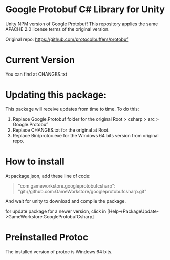 # Google Protobuf C# Library for Unity

Unity NPM version of Google Protobuf! This repository applies the same APACHE 2.0 license terms of the original version.

Original repo: https://github.com/protocolbuffers/protobuf

# Current Version

You can find at CHANGES.txt

# Updating this package:

This package will receive updates from time to time.
To do this:

1) Replace Google.Protobuf folder for the original Root > csharp > src > Google.Protobuf
2) Replace CHANGES.txt for the original at Root.
3) Replace Bin/protoc.exe for the Windows 64 bits version from original repo.

# How to install

At package.json, add these line of code:
> "com.gameworkstore.googleprotobufcsharp": "git://github.com:GameWorkstore/googleprotobufcsharp.git"

And wait for unity to download and compile the package.

for update package for a newer version, click in [Help->PackageUpdate->GameWorkstore.GoogleProtobufCsharp]

# Preinstalled Protoc

The installed version of protoc is Windows 64 bits.

